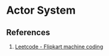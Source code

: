 # Actor System

## References

1. [Leetcode - Flipkart machine coding](https://leetcode.com/discuss/interview-question/1344241/Flipkart-Machine-coding-round)
